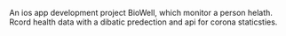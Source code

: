 An ios app development project BioWell, which monitor a person helath. Rcord health data with a dibatic predection and api for corona staticsties.
